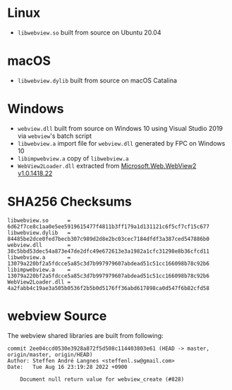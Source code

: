 # Linux

- ```libwebview.so``` built from source on Ubuntu 20.04

# macOS

- ```libwebview.dylib``` built from source on macOS Catalina

# Windows

- ```webview.dll``` built from source on Windows 10 using Visual Studio 2019 via ```webview```'s batch script
- ```libwebview.a``` import file for ```webview.dll``` generated by FPC on Windows 10
- ```libimpwebview.a``` copy of ```libwebview.a```
- ```WebView2Loader.dll``` extracted from [Microsoft.Web.WebView2 v1.0.1418.22](https://www.nuget.org/packages/Microsoft.Web.WebView2/)

# SHA256 Checksums

```
libwebview.so      = 6d62f7ce8c1aa0e5ee5919615477f4811b3ff179a1d131121c6f5cf7cf15c677
libwebview.dylib   = 84485be2dce0fed7becb307c989d2d8e2bc03cec7184dfdf3a387ced547886b0
webview.dll        = 38c5bbd53dec54a873e47de2dfc49e672613e3a1982a1cfc31298e8b36cfcd11
libwebview.a       = 13079a220bf2a5fdcce5a85c3d7b997979607abdead51c51cc166098b78c92b6
libimpwebview.a    = 13079a220bf2a5fdcce5a85c3d7b997979607abdead51c51cc166098b78c92b6
WebView2Loader.dll = 4a2fabb4c19ae3a505b0536f2b5b0d5176ff36abd617898ca0d547f6b82cfd58
```
# webview Source

The webview shared libraries are built from following:

```
commit 2ee04ccd0530e3928a872f5d508c114403803e61 (HEAD -> master, origin/master, origin/HEAD)
Author: Steffen André Langnes <steffenl.sw@gmail.com>
Date:   Tue Aug 16 23:19:28 2022 +0900

    Document null return value for webview_create (#828)
```

